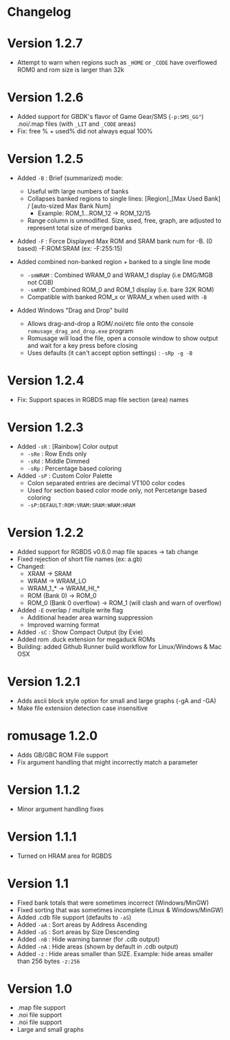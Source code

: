 Changelog
=========

# Version 1.2.7
- Attempt to warn when regions such as `_HOME` or `_CODE` have overflowed ROM0 and rom size is larger than 32k

# Version 1.2.6
- Added support for GBDK's flavor of Game Gear/SMS (`-p:SMS_GG"`) .noi/.map files (with `_LIT` and `_CODE` areas)
- Fix: free % + used% did not always equal 100%

# Version 1.2.5
- Added `-B` : Brief (summarized) mode:
  - Useful with large numbers of banks
  - Collapses banked regions to single lines: [Region]_[Max Used Bank] / [auto-sized Max Bank Num]
    - Example: ROM_1...ROM_12 -> ROM_12/15
  - Range column is unmodified. Size, used, free, graph, are adjusted to represent total size of merged banks

- Added `-F` : Force Displayed Max ROM and SRAM bank num for -B. (0 based) -F:ROM:SRAM (ex: -F:255:15)

- Added combined non-banked region + banked to a single line mode
  - `-smWRAM` : Combined WRAM_0 and WRAM_1 display (i.e DMG/MGB not CGB)
  - `-smROM`  : Combined ROM_0 and ROM_1 display (i.e. bare 32K ROM)
  - Compatible with banked ROM_x or WRAM_x when used with `-B`

- Added Windows "Drag and Drop" build
  - Allows drag-and-drop a ROM/.noi/etc file onto the console `romusage_drag_and_drop.exe` program
  - Romusage will load the file, open a console window to show output and wait for a key press before closing
  - Uses defaults (it can't accept option settings) : `-sRp -g -B`

# Version 1.2.4
- Fix: Support spaces in RGBDS map file section (area) names

# Version 1.2.3
- Added `-sR` : [Rainbow] Color output
  - `-sRe` : Row Ends only
  - `-sRd` : Middle Dimmed
  - `-sRp` : Percentage based coloring
- Added `-sP` : Custom Color Palette
  -  Colon separated entries are decimal VT100 color codes
  -  Used for section based color mode only, not Percetange based coloring
  - `-sP:DEFAULT:ROM:VRAM:SRAM:WRAM:HRAM`

# Version 1.2.2
- Added support for RGBDS v0.6.0 map file spaces -> tab change
- Fixed rejection of short file names (ex: a.gb)
- Changed:
  - XRAM -> SRAM
  - WRAM -> WRAM_LO
  - WRAM_1_* -> WRAM_HI_*
  - ROM (Bank 0) -> ROM_0
  - ROM_0 (Bank 0 overflow) -> ROM_1 (will clash and warn of overflow)
- Added `-E` overlap / multiple write flag
  - Additional header area warning suppression
  - Improved warning format
- Added `-sC` : Show Compact Output (by Evie)
- Added rom .duck extension for megaduck ROMs
- Building: added Github Runner build workflow for Linux/Windows & Mac OSX

# Version 1.2.1
- Adds ascii block style option for small and large graphs (-gA and -GA)
- Make file extension detection case insensitive

# romusage 1.2.0
- Adds GB/GBC ROM File support
- Fix argument handling that might incorrectly match a parameter

# Version 1.1.2
- Minor argument handling fixes

# Version 1.1.1
- Turned on HRAM area for RGBDS

# Version 1.1
- Fixed bank totals that were sometimes incorrect (Windows/MinGW)
- Fixed sorting that was sometimes incomplete (Linux & Windows/MinGW)
- Added .cdb file support (defaults to `-aS`)
- Added `-aA` : Sort areas by Address Ascending 
- Added `-aS` : Sort areas by Size Descending
- Added `-nB` : Hide warning banner (for .cdb output)
- Added `-nA` : Hide areas (shown by default in .cdb output)
- Added `-z`  : Hide areas smaller than SIZE. Example: hide areas smaller than 256 bytes `-z:256`

# Version 1.0
- .map file support
- .noi file support
- .noi file support
- Large and small graphs
